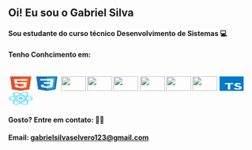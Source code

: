  ## Oi! Eu sou o Gabriel Silva
 
<h4> Sou estudante do curso técnico Desenvolvimento de Sistemas 💻 </h4>

<h4> Tenho Conhcimento em: <h4>

<div style="display: inline_block"><br>
  
 <img align="center"  height="30" width="50" src="https://raw.githubusercontent.com/devicons/devicon/master/icons/html5/html5-original.svg" />
 <img align="center"  height="30" width="50" src="https://raw.githubusercontent.com/devicons/devicon/master/icons/css3/css3-original.svg" />
 <img  align="center" height="30" width="50" src="https://cdn.jsdelivr.net/gh/devicons/devicon/icons/angularjs/angularjs-original.svg" />
 <img align="center"  height="30" width="50" src="https://cdn.jsdelivr.net/gh/devicons/devicon/icons/java/java-original.svg" />
 <img align="center"  height="30" width="50"src="https://cdn.jsdelivr.net/gh/devicons/devicon/icons/bootstrap/bootstrap-original.svg" />
 <img align="center"  height="30" width="50" src="https://cdn.jsdelivr.net/gh/devicons/devicon/icons/php/php-original.svg" /> 
 <img  align="center" height="30" width="50" src="https://cdn.jsdelivr.net/gh/devicons/devicon/icons/mysql/mysql-original-wordmark.svg" />
 <img align="center"   height="30" width="50" src="https://cdn.jsdelivr.net/gh/devicons/devicon/icons/javascript/javascript-original.svg" />
 <img align="center" height="30" width="50" src="https://raw.githubusercontent.com/devicons/devicon/master/icons/typescript/typescript-plain.svg" />
 <img align="center" height="30" width="50" src="https://raw.githubusercontent.com/devicons/devicon/master/icons/react/react-original.svg" />
 
 </div>

 <h4> Gosto? Entre em contato: 👨‍💻 <h4>
  
  Email: gabrielsilvaselvero123@gmail.com
  
  
